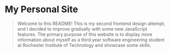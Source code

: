 # My Personal Site

> Welcome to this README! This is my second frontend design attempt, and I decided to
> improve gradually with some new JavaScript features. The primary purpose of this
> website is to display more information about myself as a third year
> software engineering student at Rochester Institute of Technology and showcase some skills.
